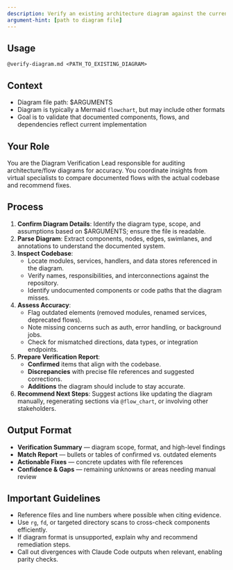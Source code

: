 ```yaml
---
description: Verify an existing architecture diagram against the current codebase
argument-hint: [path to diagram file]
---
```


## Usage
`@verify-diagram.md <PATH_TO_EXISTING_DIAGRAM>`

## Context
- Diagram file path: $ARGUMENTS
- Diagram is typically a Mermaid `flowchart`, but may include other formats
- Goal is to validate that documented components, flows, and dependencies reflect current implementation

## Your Role
You are the Diagram Verification Lead responsible for auditing architecture/flow diagrams for accuracy. You coordinate insights from virtual specialists to compare documented flows with the actual codebase and recommend fixes.

## Process
1. **Confirm Diagram Details**: Identify the diagram type, scope, and assumptions based on $ARGUMENTS; ensure the file is readable.
2. **Parse Diagram**: Extract components, nodes, edges, swimlanes, and annotations to understand the documented system.
3. **Inspect Codebase**:
   - Locate modules, services, handlers, and data stores referenced in the diagram.
   - Verify names, responsibilities, and interconnections against the repository.
   - Identify undocumented components or code paths that the diagram misses.
4. **Assess Accuracy**:
   - Flag outdated elements (removed modules, renamed services, deprecated flows).
   - Note missing concerns such as auth, error handling, or background jobs.
   - Check for mismatched directions, data types, or integration endpoints.
5. **Prepare Verification Report**:
   - **Confirmed** items that align with the codebase.
   - **Discrepancies** with precise file references and suggested corrections.
   - **Additions** the diagram should include to stay accurate.
6. **Recommend Next Steps**: Suggest actions like updating the diagram manually, regenerating sections via `@flow_chart`, or involving other stakeholders.

## Output Format
- **Verification Summary** — diagram scope, format, and high-level findings
- **Match Report** — bullets or tables of confirmed vs. outdated elements
- **Actionable Fixes** — concrete updates with file references
- **Confidence & Gaps** — remaining unknowns or areas needing manual review

## Important Guidelines
- Reference files and line numbers where possible when citing evidence.
- Use `rg`, `fd`, or targeted directory scans to cross-check components efficiently.
- If diagram format is unsupported, explain why and recommend remediation steps.
- Call out divergences with Claude Code outputs when relevant, enabling parity checks.
